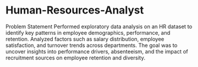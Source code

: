 # Human-Resources-Analyst
Problem Statement
Performed exploratory data analysis on an HR dataset to identify key patterns in employee demographics, performance, and retention. Analyzed factors such as salary distribution, employee satisfaction, and turnover trends across departments. The goal was to uncover insights into performance drivers, absenteeism, and the impact of recruitment sources on employee retention and diversity.
